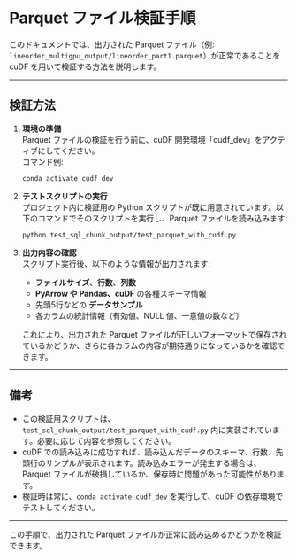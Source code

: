 # Parquet ファイル検証手順

このドキュメントでは、出力された Parquet ファイル（例: `lineorder_multigpu_output/lineorder_part1.parquet`）が正常であることを cuDF を用いて検証する方法を説明します。

---

## 検証方法

1. **環境の準備**  
   Parquet ファイルの検証を行う前に、cuDF 開発環境「cudf_dev」をアクティブにしてください。  
   コマンド例:  
   ```
   conda activate cudf_dev
   ```

2. **テストスクリプトの実行**  
   プロジェクト内に検証用の Python スクリプトが既に用意されています。以下のコマンドでそのスクリプトを実行し、Parquet ファイルを読み込みます:  
   ```
   python test_sql_chunk_output/test_parquet_with_cudf.py
   ```

3. **出力内容の確認**  
   スクリプト実行後、以下のような情報が出力されます:
   - **ファイルサイズ**、**行数**、**列数**
   - **PyArrow や Pandas、cuDF** の各種スキーマ情報
   - 先頭5行などの **データサンプル**
   - 各カラムの統計情報（有効値、NULL 値、一意値の数など）

   これにより、出力された Parquet ファイルが正しいフォーマットで保存されているかどうか、さらに各カラムの内容が期待通りになっているかを確認できます。

---

## 備考

- この検証用スクリプトは、`test_sql_chunk_output/test_parquet_with_cudf.py` 内に実装されています。必要に応じて内容を参照してください。
- cuDF での読み込みに成功すれば、読み込んだデータのスキーマ、行数、先頭行のサンプルが表示されます。読み込みエラーが発生する場合は、Parquet ファイルが破損しているか、保存時に問題があった可能性があります。
- 検証時は常に、`conda activate cudf_dev` を実行して、cuDF の依存環境でテストしてください。

---

この手順で、出力された Parquet ファイルが正常に読み込めるかどうかを検証できます。

